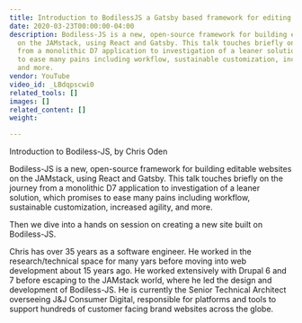 ```yaml
---
title: Introduction to BodilessJS a Gatsby based framework for editing websites
date: 2020-03-23T00:00:00-04:00
description: Bodiless-JS is a new, open-source framework for building editable websites
  on the JAMstack, using React and Gatsby. This talk touches briefly on the journey
  from a monolithic D7 application to investigation of a leaner solution, which promises
  to ease many pains including workflow, sustainable customization, increased agility,
  and more.
vendor: YouTube
video_id: _LBdqpscwi0
related_tools: []
images: []
related_content: []
weight: 

---
```

Introduction to Bodiless-JS, by Chris Oden  
  
Bodiless-JS is a new, open-source framework for building editable websites on the JAMstack, using React and Gatsby. This talk touches briefly on the journey from a monolithic D7 application to investigation of a leaner solution, which promises to ease many pains including workflow, sustainable customization, increased agility, and more.  
  
Then we dive into a hands on session on creating a new site built on Bodiless-JS.  
  
Chris has over 35 years as a software engineer. He worked in the research/technical space for many yars before moving into web development about 15 years ago. He worked extensively with Drupal 6 and 7 before escaping to the JAMstack world, where he led the design and development of Bodiless-JS. He is currently the Senior Technical Architect overseeing J&J Consumer Digital, responsible for platforms and tools to support hundreds of customer facing brand websites across the globe.
